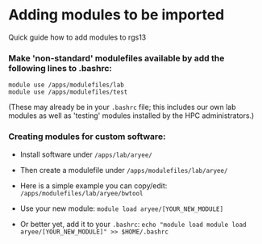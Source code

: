 # Adding modules to be imported
Quick guide how to add modules to rgs13

### Make 'non-standard' modulefiles available by add the following lines to .bashrc:

```
module use /apps/modulefiles/lab
module use /apps/modulefiles/test
```
(These may already be in your `.bashrc` file; this includes our own lab modules as well as 'testing' modules installed by the HPC administrators.)

### Creating modules for custom software:

- Install software under
`/apps/lab/aryee/`

- Then create a modulefile under
`/apps/modulefiles/lab/aryee/`

- Here is a simple example you can copy/edit:
`/apps/modulefiles/lab/aryee/bwtool`

- Use your new module:
`module load aryee/[YOUR_NEW_MODULE]`

- Or better yet, add it to your `.bashrc`:
`echo "module load module load aryee/[YOUR_NEW_MODULE]" >> $HOME/.bashrc`
